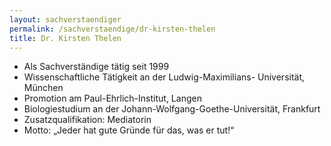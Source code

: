 ```yaml
---
layout: sachverstaendiger
permalink: /sachverstaendige/dr-kirsten-thelen
title: Dr. Kirsten Thelen
---
```


- Als Sachverständige tätig seit 1999
- Wissenschaftliche Tätigkeit an der Ludwig-Maximilians- Universität, München
- Promotion am Paul-Ehrlich-Institut, Langen
- Biologiestudium an der Johann-Wolfgang-Goethe-Universität, Frankfurt
- Zusatzqualifikation: Mediatorin
- Motto: „Jeder hat gute Gründe für das, was er tut!“
